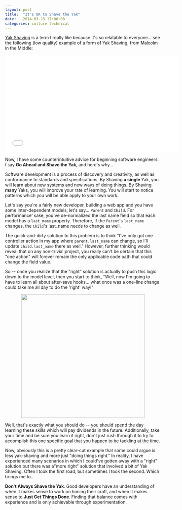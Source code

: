 ```yaml
---
layout: post
title:  "It's OK to Shave the Yak"
date:   2014-03-28 17:00:00
categories: culture technical
---
```


[Yak Shaving](http://sethgodin.typepad.com/seths_blog/2005/03/dont_shave_that.html) is a term I really like because
it's so relatable to everyone... see the following (low quality) example of a form of Yak Shaving, from Malcolm in the
Middle:

<iframe width="560" height="315" src="//www.youtube.com/embed/RHpJFROEOmg" frameborder="0" allowfullscreen></iframe>

Now, I have some counterintuitive advice for beginning software engineers. I say **Go Ahead and Shave the Yak**, and
here's why...

Software development is a process of discovery and creativity, as well as conformance to standards and specifications.
By Shaving **a single** Yak, you will learn about new systems and new ways of doing things. By Shaving **many** Yaks,
you will improve your rate of learning. You will start to notice patterns which you will be able apply to your own
work.

Let's say you're a fairly new developer, building a web app and you have some inter-dependent models, let's say...
<code>Parent</code> and <code>Child</code>. For performance' sake, you've de-normalized the last name field so that
each model has a <code>last\_name</code> property. Therefore, if the <code>Parent</code>'s <code>last\_name</code>
changes, the <code>Child</code>'s last_name needs to change as well.

The quick-and-dirty solution to this problem is to think "I've only got one controller action in my app where
<code>parent.last\_name</code> can change, so I'll update <code>child.last\_name</code> there as well." However,
further thinking would reveal that on any non-trivial project, you really can't be certain that this "one action" will forever remain the only applicable code path that could change the field value.

So -- once you realize that the "right" solution is actually to push this logic down to the model level, then you
start to think, "Well, now I'm going to have to learn all about after-save hooks... what once was a one-line change
could take me all day to do the 'right' way!"

<p style="text-align:center;">
  <img src="http://www.codebestowed.com/images/yak-shaving.jpg" width="400" />
</p>

Well, that's exactly what you should do -- you should spend the day learning these skills which will pay dividends in
the future. Additionally, take your time and be sure you learn it right, don't just rush through it to try to
accomplish this one specific goal that you happen to be tackling at the time.

Now, obviously this is a pretty clear-cut example that some could argue is less yak-shaving and more just "doing things
right." In reality, I have experienced many scenarios in which I could've gotten away with a "right" solution but there
was a"more right" solution that involved a bit of Yak Shaving. Often I took the first road, but sometimes I took the
second. Which brings me to...

**Don't Always Shave the Yak**. Good developers have an understanding of when it makes sense to work on honing their
craft, and when it makes sense to **Just Get Things Done**. Finding that balance comes with experience and is only
achievable through experimentation.
